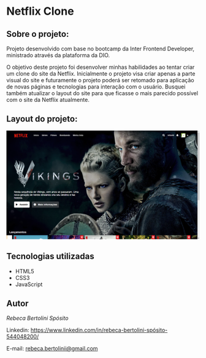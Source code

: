 # Netflix Clone

## Sobre o projeto:

Projeto desenvolvido com base no bootcamp da Inter Frontend Developer, ministrado através da plataforma da DIO.

O objetivo deste projeto foi desenvolver minhas habilidades ao tentar criar um clone do site da Netflix. Inicialmente o projeto visa criar apenas a parte visual do site e futuramente o projeto poderá ser retomado para aplicação de novas páginas e tecnologias para interação com o usuário. Busquei também atualizar o layout do site para que ficasse o mais parecido possível com o site da Netflix atualmente.

## Layout do projeto:

![](img/layout.jpg)

## Tecnologias utilizadas

* HTML5
* CSS3
* JavaScript

## Autor

*Rebeca Bertolini Spósito*

Linkedin:
<https://www.linkedin.com/in/rebeca-bertolini-spósito-544048200/>

E-mail:
<rebeca.bertolinii@gmail.com>